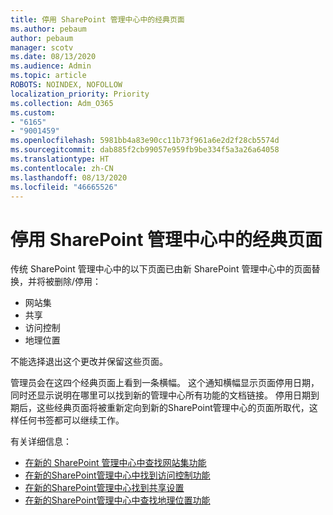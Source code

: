 ```yaml
---
title: 停用 SharePoint 管理中心中的经典页面
ms.author: pebaum
author: pebaum
manager: scotv
ms.date: 08/13/2020
ms.audience: Admin
ms.topic: article
ROBOTS: NOINDEX, NOFOLLOW
localization_priority: Priority
ms.collection: Adm_O365
ms.custom:
- "6165"
- "9001459"
ms.openlocfilehash: 5981bb4a83e90cc11b73f961a6e2d2f28cb5574d
ms.sourcegitcommit: dab885f2cb99057e959fb9be334f5a3a26a64058
ms.translationtype: HT
ms.contentlocale: zh-CN
ms.lasthandoff: 08/13/2020
ms.locfileid: "46665526"
---
```

# <a name="retire-classic-pages-in-sharepoint-admin-center"></a>停用 SharePoint 管理中心中的经典页面

传统 SharePoint 管理中心中的以下页面已由新 SharePoint 管理中心中的页面替换，并将被删除/停用： 

- 网站集 
- 共享
- 访问控制
- 地理位置

不能选择退出这个更改并保留这些页面。

管理员会在这四个经典页面上看到一条横幅。 这个通知横幅显示页面停用日期，同时还显示说明在哪里可以找到新的管理中心所有功能的文档链接。 停用日期到期后，这些经典页面将被重新定向到新的SharePoint管理中心的页面所取代，这样任何书签都可以继续工作。
  
有关详细信息：

- [在新的 SharePoint 管理中心中查找网站集功能](https://docs.microsoft.com/sharepoint/site-collections-page)
- [在新的SharePoint管理中心中找到访问控制功能](https://docs.microsoft.com/sharepoint/control-access)
- [在新的SharePoint管理中心找到共享设置](https://docs.microsoft.com/sharepoint/sharing-settings)
- [在新的SharePoint管理中心中查找地理位置功能](https://docs.microsoft.com/sharepoint/manage-geo-locations)